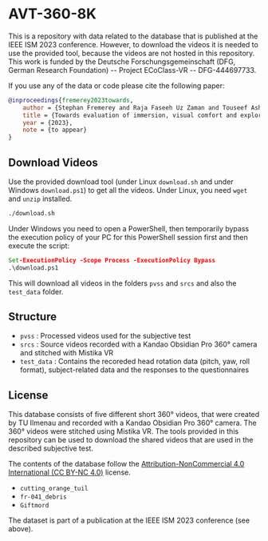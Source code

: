 # AVT-360-8K
This is a repository with data related to the database that is published at the IEEE ISM 2023 conference.
However, to download the videos it is needed to use the provided tool, because the videos are not hosted in this repository.
This work is funded by the Deutsche Forschungsgemeinschaft (DFG, German Research Foundation) -- Project ECoClass-VR -- DFG-444697733.

If you use any of the data or code please cite the following paper:

```bibtex
@inproceedings{fremerey2023towards,
    author = {Stephan Fremerey and Raja Faseeh Uz Zaman and Touseef Ashraf and Rakesh Rao Ramachandra Rao and Steve G\"oring and Alexander Raake},
    title = {Towards evaluation of immersion, visual comfort and exploration behaviour for non-stereoscopic and stereoscopic 360° videos},
    year = {2023},
    note = {to appear}
}
```

## Download Videos
Use the provided download tool (under Linux `download.sh` and under Windows `download.ps1`) to get all the videos. 
Under Linux, you need `wget` and `unzip` installed.

```bash
./download.sh
```

Under Windows you need to open a PowerShell, then temporarily bypass the execution policy of your PC for this PowerShell session first and then execute the script:

```bat
Set-ExecutionPolicy -Scope Process -ExecutionPolicy Bypass
.\download.ps1
```

This will download all videos in the folders `pvss` and `srcs` and also the `test_data` folder.

## Structure

* `pvss` : Processed videos used for the subjective test
* `srcs` : Source videos recorded with a Kandao Obsidian Pro 360° camera and stitched with Mistika VR
* `test_data` : Contains the recoreded head rotation data (pitch, yaw, roll format), subject-related data and the responses to the questionnaires

## License
This database consists of five different short 360° videos, that were created by TU Ilmenau and recorded with a Kandao Obsidian Pro 360° camera.
The 360° videos were stitched using Mistika VR.
The tools provided in this repository can be used to download the shared videos that are used in the described subjective test.

The contents of the database follow the [Attribution-NonCommercial 4.0 International (CC BY-NC 4.0)](https://creativecommons.org/licenses/by-nc/4.0/) license.
  * `cutting_orange_tuil`
  * `fr-041_debris`
  * `Giftmord`

The dataset is part of a publication at the IEEE ISM 2023 conference (see above).